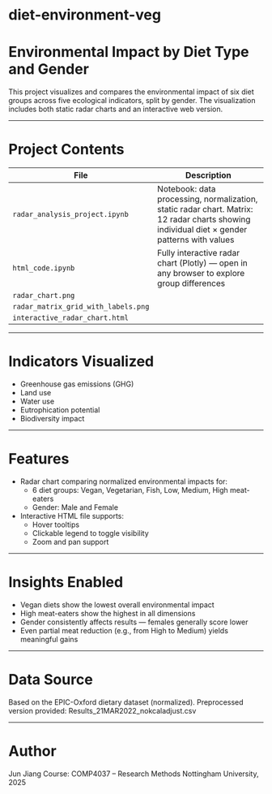 # diet-environment-veg
# Environmental Impact by Diet Type and Gender

This project visualizes and compares the environmental impact of six diet groups across five ecological indicators, split by gender. The visualization includes both static radar charts and an interactive web version.

---

# Project Contents

| File | Description |
|------|-------------|
| `radar_analysis_project.ipynb` | Notebook: data processing, normalization, static radar chart. Matrix: 12 radar charts showing individual diet × gender patterns with values|
| `html_code.ipynb` | Fully interactive radar chart (Plotly) — open in any browser to explore group differences |
| `radar_chart.png` | 
| `radar_matrix_grid_with_labels.png` | 
| `interactive_radar_chart.html` | 
---

#  Indicators Visualized

- Greenhouse gas emissions (GHG)
- Land use
- Water use
- Eutrophication potential
- Biodiversity impact

---

#  Features

- Radar chart comparing normalized environmental impacts for:
  - 6 diet groups: Vegan, Vegetarian, Fish, Low, Medium, High meat-eaters
  - Gender: Male and Female
- Interactive HTML file supports:
  - Hover tooltips
  - Clickable legend to toggle visibility
  - Zoom and pan support

---

# Insights Enabled

- Vegan diets show the lowest overall environmental impact  
- High meat-eaters show the highest in all dimensions  
- Gender consistently affects results — females generally score lower  
- Even partial meat reduction (e.g., from High to Medium) yields meaningful gains

---

#  Data Source
Based on the EPIC-Oxford dietary dataset (normalized).
Preprocessed version provided: Results_21MAR2022_nokcaladjust.csv

---
# Author
Jun Jiang
Course: COMP4037 – Research Methods
Nottingham University, 2025
